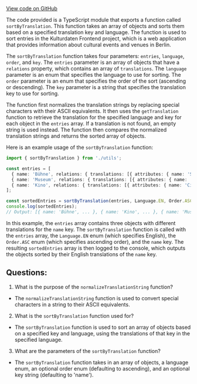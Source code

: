 [View code on GitHub](https://github.com/technologiestiftung/kulturdaten-frontend/blob/master/lib/sortTranslations.ts)

The code provided is a TypeScript module that exports a function called `sortByTranslation`. This function takes an array of objects and sorts them based on a specified translation key and language. The function is used to sort entries in the Kulturdaten Frontend project, which is a web application that provides information about cultural events and venues in Berlin.

The `sortByTranslation` function takes four parameters: `entries`, `language`, `order`, and `key`. The `entries` parameter is an array of objects that have a `relations` property, which contains an array of `translations`. The `language` parameter is an enum that specifies the language to use for sorting. The `order` parameter is an enum that specifies the order of the sort (ascending or descending). The `key` parameter is a string that specifies the translation key to use for sorting.

The function first normalizes the translation strings by replacing special characters with their ASCII equivalents. It then uses the `getTranslation` function to retrieve the translation for the specified language and key for each object in the `entries` array. If a translation is not found, an empty string is used instead. The function then compares the normalized translation strings and returns the sorted array of objects.

Here is an example usage of the `sortByTranslation` function:

```typescript
import { sortByTranslation } from './utils';

const entries = [
  { name: 'Bühne', relations: { translations: [{ attributes: { name: 'Stage' } }] } },
  { name: 'Museum', relations: { translations: [{ attributes: { name: 'Museum' } }] } },
  { name: 'Kino', relations: { translations: [{ attributes: { name: 'Cinema' } }] } },
];

const sortedEntries = sortByTranslation(entries, Language.EN, Order.ASC, 'name');
console.log(sortedEntries);
// Output: [{ name: 'Bühne', ... }, { name: 'Kino', ... }, { name: 'Museum', ... }]
```

In this example, the `entries` array contains three objects with different translations for the `name` key. The `sortByTranslation` function is called with the `entries` array, the `Language.EN` enum (which specifies English), the `Order.ASC` enum (which specifies ascending order), and the `name` key. The resulting `sortedEntries` array is then logged to the console, which outputs the objects sorted by their English translations of the `name` key.
## Questions: 
 1. What is the purpose of the `normalizeTranslationString` function?
- The `normalizeTranslationString` function is used to convert special characters in a string to their ASCII equivalents.

2. What is the `sortByTranslation` function used for?
- The `sortByTranslation` function is used to sort an array of objects based on a specified key and language, using the translations of that key in the specified language.

3. What are the parameters of the `sortByTranslation` function?
- The `sortByTranslation` function takes in an array of objects, a language enum, an optional order enum (defaulting to ascending), and an optional key string (defaulting to 'name').